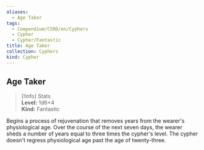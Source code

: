 ```yaml
---
aliases:
  - Age Taker
tags:
  - Compendium/CSRD/en/Cyphers
  - Cypher
  - Cypher/Fantastic
title: Age Taker
collection: Cyphers
kind: Cypher
---
```

## Age Taker  
>[!info] Stats  
> **Level:** 1d6+4  
> **Kind:** Fantastic
  
Begins a process of rejuvenation that removes years from the wearer's physiological age. Over the course of the next seven days, the wearer sheds a number of years equal to three times the cypher's level. The cypher doesn't regress physiological age past the age of twenty-three.